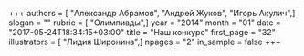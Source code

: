 +++
authors = [ "Александр Абрамов", "Андрей Жуков", "Игорь Акулич",]
slogan = ""
rubric = [ "Олимпиады",]
year = "2014"
month = "01"
date = "2017-05-24T18:34:15+03:00"
title = "Наш конкурс"
first_page = "32"
illustrators = [ "Лидия Широнина",]
npages = "2"
in_sample = false
+++
